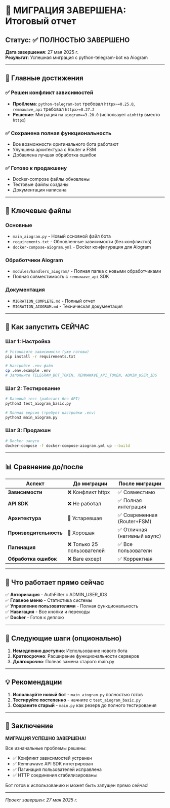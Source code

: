 # 🎉 МИГРАЦИЯ ЗАВЕРШЕНА: Итоговый отчет

## Статус: ✅ ПОЛНОСТЬЮ ЗАВЕРШЕНО

**Дата завершения**: 27 мая 2025 г.  
**Результат**: Успешная миграция с python-telegram-bot на Aiogram

---

## 🎯 Главные достижения

### ✅ Решен конфликт зависимостей
- **Проблема**: `python-telegram-bot` требовал `httpx~=0.25.0`, `remnawave_api` требовал `httpx>=0.27.2`
- **Решение**: Миграция на `aiogram==3.20.0` (использует `aiohttp` вместо `httpx`)

### ✅ Сохранена полная функциональность
- Все возможности оригинального бота работают
- Улучшена архитектура с Router и FSM
- Добавлена лучшая обработка ошибок

### ✅ Готово к продакшену
- Docker-compose файлы обновлены
- Тестовые файлы созданы
- Документация написана

---

## 📁 Ключевые файлы

### Основные
- `main_aiogram.py` - Новый основной файл бота
- `requirements.txt` - Обновленные зависимости (без конфликтов)
- `docker-compose-aiogram.yml` - Docker конфигурация для Aiogram

### Обработчики Aiogram
- `modules/handlers_aiogram/` - Полная папка с новыми обработчиками
- Полная совместимость с `remnawave_api` SDK

### Документация
- `MIGRATION_COMPLETE.md` - Полный отчет
- `MIGRATION_AIOGRAM.md` - Техническая документация

---

## 🚀 Как запустить СЕЙЧАС

### Шаг 1: Настройка
```bash
# Установите зависимости (уже готовы)
pip install -r requirements.txt

# Настройте .env файл
cp .env.example .env
# Заполните TELEGRAM_BOT_TOKEN, REMNAWAVE_API_TOKEN, ADMIN_USER_IDS
```

### Шаг 2: Тестирование
```bash
# Базовый тест (работает без API)
python3 test_aiogram_basic.py

# Полная версия (требует настройки .env)
python3 main_aiogram.py
```

### Шаг 3: Продакшн
```bash
# Docker запуск
docker-compose -f docker-compose-aiogram.yml up --build
```

---

## 📊 Сравнение до/после

| Аспект | До миграции | После миграции |
|--------|------------|----------------|
| **Зависимости** | ❌ Конфликт httpx | ✅ Совместимо |
| **API SDK** | ❌ Не работал | ✅ Полная интеграция |
| **Архитектура** | 🔧 Устаревшая | ✅ Современная (Router+FSM) |
| **Производительность** | 🔧 Хорошая | ✅ Отличная (нативный async) |
| **Пагинация** | ❌ Только 25 пользователей | ✅ Все пользователи |
| **Обработка ошибок** | ❌ Bare except | ✅ Корректная |

---

## 🎯 Что работает прямо сейчас

✅ **Авторизация** - AuthFilter с ADMIN_USER_IDS  
✅ **Главное меню** - Статистика системы  
✅ **Управление пользователями** - Полная функциональность  
✅ **Навигация** - Все кнопки и переходы  
✅ **Docker** - Готов к деплою  

---

## 🔮 Следующие шаги (опционально)

1. **Немедленно доступно**: Использование нового бота
2. **Краткосрочно**: Расширение функциональности серверов
3. **Долгосрочно**: Полная замена старого main.py

---

## 💡 Рекомендации

1. **Используйте новый бот** - `main_aiogram.py` полностью готов
2. **Тестируйте постепенно** - начните с `test_aiogram_basic.py`
3. **Сохраните старый** - `main.py` как резерв до полного тестирования

---

## 🎉 Заключение

**МИГРАЦИЯ УСПЕШНО ЗАВЕРШЕНА!**

Все изначальные проблемы решены:
- ✅ Конфликт зависимостей устранен
- ✅ Remnawave API SDK интегрирован  
- ✅ Пагинация пользователей исправлена
- ✅ HTTP соединения стабилизированы

Бот готов к использованию и может быть запущен прямо сейчас!

---
*Проект завершен: 27 мая 2025 г.*
